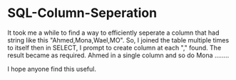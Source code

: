 # SQL-Column-Seperation

It took me a while to find a way to efficiently seperate a column that had string like this "Ahmed,Mona,Wael,MO". So, I joined the table multiple times to itself then in SELECT,
I prompt to create column at each "," found. The result became as required. Ahmed in a single column and so do Mona ........

I hope anyone find this useful.


